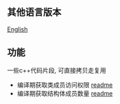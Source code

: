 ## 其他语言版本

[English](README_EN.md)

## 功能

一些c++代码片段, 可直接拷贝走复用

- 编译期获取类成员访问权限 [readme](src/MemberAccess/README.md)
- 编译期获取结构体成员数量 [readme](src/MemberCount/README.md)